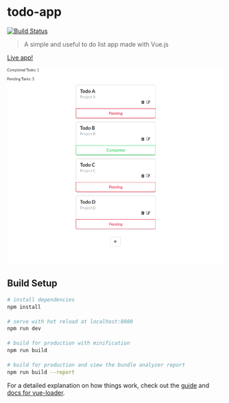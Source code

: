 # todo-app
[![Build Status](https://travis-ci.org/tiagopaes/to-do-list.svg?branch=master)](https://travis-ci.org/tiagopaes/to-do-list)

> A simple and useful to do list app made with Vue.js

[Live app!](https://tiagopaes.github.io/to-do-list/)

![](static/screenshot.png)

## Build Setup

``` bash
# install dependencies
npm install

# serve with hot reload at localhost:8080
npm run dev

# build for production with minification
npm run build

# build for production and view the bundle analyzer report
npm run build --report
```

For a detailed explanation on how things work, check out the [guide](http://vuejs-templates.github.io/webpack/) and [docs for vue-loader](http://vuejs.github.io/vue-loader).
